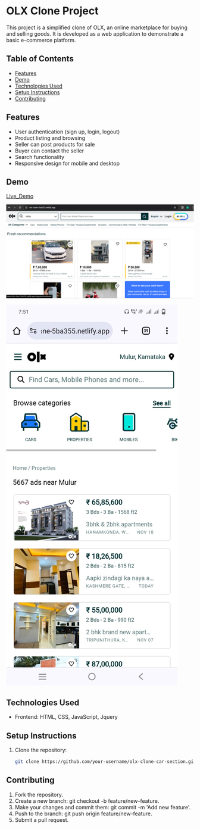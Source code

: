 # OLX Clone Project

This project is a simplified clone of OLX, an online marketplace for buying and selling goods. It is developed as a web application to demonstrate a basic e-commerce platform.

## Table of Contents

- [Features](#features)
- [Demo](#demo)
- [Technologies Used](#technologies-used)
- [Setup Instructions](#setup-instructions)
- [Contributing](#contributing)

## Features

- User authentication (sign up, login, logout)
- Product listing and browsing
- Seller can post products for sale
- Buyer can contact the seller
- Search functionality
- Responsive design for mobile and desktop

## Demo

[Live_Demo](https://olx-clone-5ba355.netlify.app/)

![OLX Desktop Clone Screenshot](./assets/images/desktop.png)

![OLX Mobile Clone Screenshot](./assets/images/mobile.jpeg)

## Technologies Used

- Frontend: HTML, CSS, JavaScript, Jquery

## Setup Instructions

1. Clone the repository:

   ```bash
   git clone https://github.com/your-username/olx-clone-car-section.git

## Contributing

1. Fork the repository.
2. Create a new branch: git checkout -b feature/new-feature.
3. Make your changes and commit them: git commit -m 'Add new feature'.
4. Push to the branch: git push origin feature/new-feature.
5. Submit a pull request.